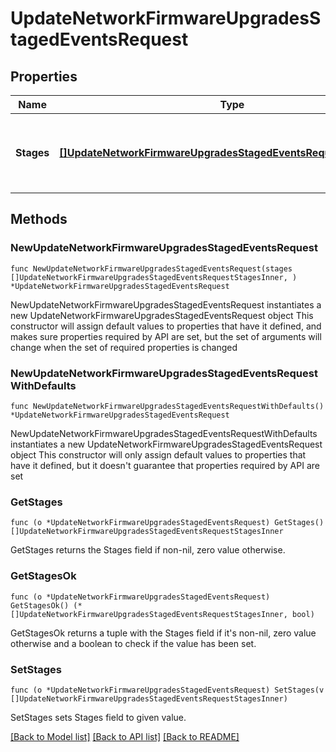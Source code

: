 # UpdateNetworkFirmwareUpgradesStagedEventsRequest

## Properties

Name | Type | Description | Notes
------------ | ------------- | ------------- | -------------
**Stages** | [**[]UpdateNetworkFirmwareUpgradesStagedEventsRequestStagesInner**](UpdateNetworkFirmwareUpgradesStagedEventsRequestStagesInner.md) | All firmware upgrade stages in the network with their start time. | 

## Methods

### NewUpdateNetworkFirmwareUpgradesStagedEventsRequest

`func NewUpdateNetworkFirmwareUpgradesStagedEventsRequest(stages []UpdateNetworkFirmwareUpgradesStagedEventsRequestStagesInner, ) *UpdateNetworkFirmwareUpgradesStagedEventsRequest`

NewUpdateNetworkFirmwareUpgradesStagedEventsRequest instantiates a new UpdateNetworkFirmwareUpgradesStagedEventsRequest object
This constructor will assign default values to properties that have it defined,
and makes sure properties required by API are set, but the set of arguments
will change when the set of required properties is changed

### NewUpdateNetworkFirmwareUpgradesStagedEventsRequestWithDefaults

`func NewUpdateNetworkFirmwareUpgradesStagedEventsRequestWithDefaults() *UpdateNetworkFirmwareUpgradesStagedEventsRequest`

NewUpdateNetworkFirmwareUpgradesStagedEventsRequestWithDefaults instantiates a new UpdateNetworkFirmwareUpgradesStagedEventsRequest object
This constructor will only assign default values to properties that have it defined,
but it doesn't guarantee that properties required by API are set

### GetStages

`func (o *UpdateNetworkFirmwareUpgradesStagedEventsRequest) GetStages() []UpdateNetworkFirmwareUpgradesStagedEventsRequestStagesInner`

GetStages returns the Stages field if non-nil, zero value otherwise.

### GetStagesOk

`func (o *UpdateNetworkFirmwareUpgradesStagedEventsRequest) GetStagesOk() (*[]UpdateNetworkFirmwareUpgradesStagedEventsRequestStagesInner, bool)`

GetStagesOk returns a tuple with the Stages field if it's non-nil, zero value otherwise
and a boolean to check if the value has been set.

### SetStages

`func (o *UpdateNetworkFirmwareUpgradesStagedEventsRequest) SetStages(v []UpdateNetworkFirmwareUpgradesStagedEventsRequestStagesInner)`

SetStages sets Stages field to given value.



[[Back to Model list]](../README.md#documentation-for-models) [[Back to API list]](../README.md#documentation-for-api-endpoints) [[Back to README]](../README.md)


